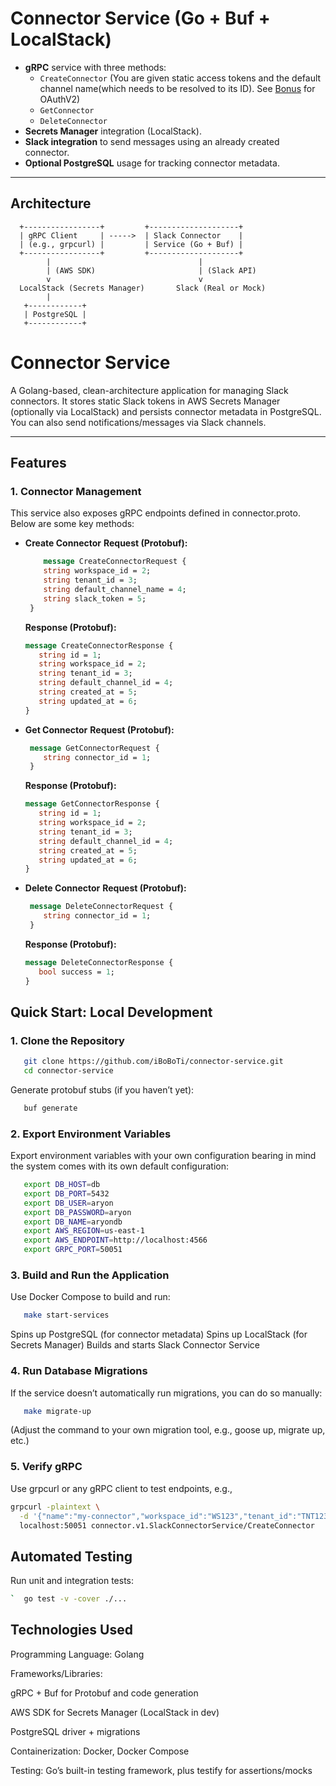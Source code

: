 # Connector Service (Go + Buf + LocalStack)
- **gRPC** service with three methods:
    - `CreateConnector` (You are given static access tokens and the default channel name(which needs to be resolved to its ID). See [Bonus](#bonus) for OAuthV2)
    - `GetConnector`
    - `DeleteConnector`
- **Secrets Manager** integration (LocalStack).
- **Slack integration** to send messages using an already created connector.
- **Optional PostgreSQL** usage for tracking connector metadata.

---

## Architecture

```
  +-----------------+         +--------------------+
  | gRPC Client     | ----->  | Slack Connector    |
  | (e.g., grpcurl) |         | Service (Go + Buf) |
  +-----------------+         +--------------------+
        |                                 |
        | (AWS SDK)                       | (Slack API)
        v                                 v
  LocalStack (Secrets Manager)       Slack (Real or Mock)
        |
   +------------+
   | PostgreSQL |
   +------------+
```

# **Connector Service**

A Golang-based, clean-architecture application for managing Slack connectors. It stores static Slack tokens in AWS Secrets Manager (optionally via LocalStack) and persists connector metadata in PostgreSQL. You can also send notifications/messages via Slack channels.

---

## **Features**
### **1. Connector Management**

This service also exposes gRPC endpoints defined in connector.proto. Below are some key methods:

- **Create Connector** 
  **Request (Protobuf):**
  ```protobuf
      message CreateConnectorRequest {
      string workspace_id = 2;
      string tenant_id = 3;
      string default_channel_name = 4;
      string slack_token = 5;
   }
   ```
   **Response (Protobuf):**
   ```protobuf
   message CreateConnectorResponse {
      string id = 1;
      string workspace_id = 2;
      string tenant_id = 3;
      string default_channel_id = 4;
      string created_at = 5;
      string updated_at = 6;
   }
   ```
- **Get Connector** 
  **Request (Protobuf):**
  ```protobuf
   message GetConnectorRequest {
      string connector_id = 1;
   }
   ```
   **Response (Protobuf):**
   ```protobuf
   message GetConnectorResponse {
      string id = 1;
      string workspace_id = 2;
      string tenant_id = 3;
      string default_channel_id = 4;
      string created_at = 5;
      string updated_at = 6;
   }
   ```
- **Delete Connector** 
  **Request (Protobuf):**
  ```protobuf
   message DeleteConnectorRequest {
      string connector_id = 1;
   }
   ```
   **Response (Protobuf):**
   ```protobuf
   message DeleteConnectorResponse {
      bool success = 1;
   }
   ```

## **Quick Start: Local Development**

### **1. Clone the Repository**
```bash
   git clone https://github.com/iBoBoTi/connector-service.git
   cd connector-service
```
Generate protobuf stubs (if you haven’t yet):
```bash
   buf generate
```

### **2. Export Environment Variables**
Export environment variables with your own configuration bearing in mind the system comes with its own default configuration:
```bash
   export DB_HOST=db
   export DB_PORT=5432
   export DB_USER=aryon
   export DB_PASSWORD=aryon
   export DB_NAME=aryondb
   export AWS_REGION=us-east-1
   export AWS_ENDPOINT=http://localhost:4566
   export GRPC_PORT=50051
```

### **3. Build and Run the Application**
Use Docker Compose to build and run:
```bash
   make start-services
```
Spins up PostgreSQL (for connector metadata)
Spins up LocalStack (for Secrets Manager)
Builds and starts Slack Connector Service

### **4. Run Database Migrations**
If the service doesn’t automatically run migrations, you can do so manually:
```bash
   make migrate-up
```
(Adjust the command to your own migration tool, e.g., goose up, migrate up, etc.)

### **5. Verify gRPC**
 Use grpcurl or any gRPC client to test endpoints, e.g.,
```bash
grpcurl -plaintext \
  -d '{"name":"my-connector","workspace_id":"WS123","tenant_id":"TNT123","default_send_channel_name":"#general","slack_token":"valid-token"}' \
  localhost:50051 connector.v1.SlackConnectorService/CreateConnector
```

## **Automated Testing**
Run unit and integration tests:
```bash
`  go test -v -cover ./...
```
## **Technologies Used**
Programming Language: Golang

Frameworks/Libraries:

gRPC + Buf for Protobuf and code generation

AWS SDK for Secrets Manager (LocalStack in dev)

PostgreSQL driver + migrations

Containerization: Docker, Docker Compose

Testing: Go’s built-in testing framework, plus testify for assertions/mocks